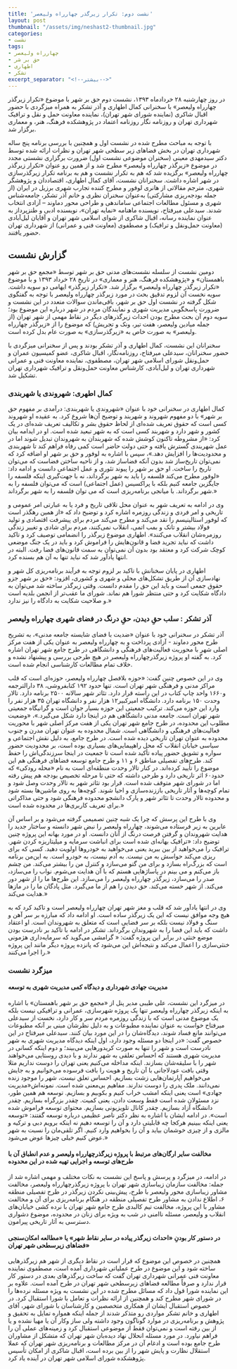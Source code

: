 ```yaml
---
title: 'نشست دوم: تکرار زیرگذر چهارراه ولیعصر'
layout: post
thumbnail: "/assets/img/neshast2-thumbnail.jpg"
categories:
- نشست
tags:
- چهارراه ولیعصر
- حق بر شر
- اطهاری
- تشکر
excerpt_separator: "<!--بیشتر-->"
---
```


در روز چهارشنبه ۲۸ خردادماه ۱۳۹۳، نشست دوم حق بر شهر با موضوع «تکرار زیرگذر چهارراه ولیعصر» با سخنرانی کمال اطهاری و آذر تشکر به همراه میزگردی با حضور اقبال شاکری (نماینده شورای شهر تهران)، نماینده معاونت حمل و نقل و ترافیک شهرداری تهران و روزنامه نگار روزنامه اعتماد در پژوهشکده فرهنگ، هنر، و معماری برگزار شد. 

<!--بیشتر-->

با توجه به مباحث مطرح شده در نشست اول و همچنین با بررسی برنامه پنج ساله شهرداری تهران در بخش فضاهای زیر سطحی شهر تهران و نظرات ارائه شده توسط دکتر سیدمهدی معینی (سخنران موضوعی نشست اول) ضرورت برگزاری نشستی مجدد در موضوع «زیرگذر چهارراه ولیعصر» مطرح شد و از همین رو عنوان «تکرار زیرگذر چهارراه ولیعصر» برگزیده شد که هم به تکرار نشست و هم به برنامه تکرار زیرگذرسازی در شهر اشاره داشت. سخنرانان نشست، آقای کمال اطهاری، اقتصاددان و پژوهشگر شهری، مترجم مقالاتی از هانری لوفور و مطرح کننده تجارب شهری برزیل در ایران (از جمله بودجه‌ریزی مشارکتی) به‌عنوان سخنران نظری و خانم آذر تشکر، جامعه‌شناس شهری و مسئول مطالعات اجتماعی ساماندهی و طراحی محور دماوند – آزادی انتخاب شدند. سیدعلی میرفتاح، نویسنده ماهنامه «نمایه تهران»، نویسنده ادبی و طنزپرداز به عنوان نماینده رسانه، اقبال شاکری از شوای اسلامی شهر تهران و آقایان لیل‌آبادی (معاونت حمل‌ونقل و ترافیک) و مصطفوی (معاونت فنی و عمرانی) از شهرداری تهران حضور یافتند.

## گزارش نشست
دومین نشست از سلسله نشست‌های مدنی حق بر شهر توسط «مجمع حق بر شهر باهمستان» و «پژوهشکده فرهنگ، هنر و معماری» در تاریخ ۲۸ خرداد ۱۳۹۳ و با موضوع «تکرار زیرگذر چهارراه ولیعصر» برگزار شد. «تکرار زیرگذر» ایهامی دو سویه داشت. سویه نخست آن لزوم تدقیق بحث در مورد زیرگذر چهارراه ولیعصر با توجه به گفتگوی شکل گرفته در نشست اول حق بر شهر، باقی‌ماندن سوالات متعدد در این نشست و ضرورت پاسخگویی مدیریت شهری و نمایندگان مردم در شهر درباره این موضوع بود؛ سویه دوم آن بحث مطرح بودن احداث زیرگذرهای دیگر در نقاط مهمی از شهر تهران (از جمله میادین ولیعصر، هفت تیر، ونک و تجریش) که موضوع را از «زیرگذر چهارراه ولیعصر» به صورت خاص به «زیرگذرسازی» به صورت عام بدل کرده است.

سخنرانان این نشست، کمال اطهاری و آذر تشکر بودند و پس از سخنرانی میزگردی با حضور سخنرانان، سیدعلی میرفتاح، روزنامه‌نگار، اقبال شاکری، عضو کمیسیون عمران و حمل‌ونقل شورای اسلامی شهر تهران، مصطفوی، نماینده معاونت فنی و عمرانی شهرداری تهران و لیل‌‌آبادی، کارشناس معاونت حمل‌ونقل و ترافیک شهرداری تهران تشکیل شد.

### کمال اطهری: شهروندی یا شهربندی
کمال اطهاری در سخنرانی خود با عنوان «شهروندی یا شهربندی: درآمدی بر مفهوم حق بر شهر» با دو مفهوم شهروند و شهربند و توضیح آن‌ها شروع کرد. به عقیده او شهروند کسی است که حقوق تعریف شده‌ای از لحاظ حقوق بشر و تکالیف تعریف شده‌ای در یک کشور و شهر دارد و شهربند کسی است که به شهر تبعید شده است. او در ایدامه بیان کرد: «از مشروطه تاکنون کوشش شده که شهربندان به شهروندان تبدیل شوند اما در عمل شهربندی گسترش یافته و حتی دولت حاضر است کمی رفاه فراهم کند تا شهربندی و محدودیت‌ها را افزایش دهد.»، سپس با اشاره به لوفور و حق بر شهر او اضافه کرد که نمی‌توان تاریخ‌ساز شد بدون آنکه فضاساز شد، و از ناحیه ساختن فضاست که می‌توان تاریخ را ساخت. او حق بر شهر را پیوند تئوری و عمل اجتماعی دانست و ادامه داد: «لوفور مطرح می‌کند فلسفه را باید به شهر برگرداند، نه با جهت‌گیری اینکه فلسفه را جایگزین جامعه کنیم بلکه با پراکسیس (عمل اجتماعی) است که می‌توان فلسفه را به شهر برگرداند. با میانجی برنامه‌ریزی است که می توان فلسفه را به شهر برگرداند.»

وی در ادامه به تعریف شهر به عنوان محل تلاقی تاریخ و فرد یا به عبارتی امر عمومی و تاریخی و امر فردی و زندگی روزمره اشاره کرد و توضیح داد که «از همین رهگذر است که لوفور استالینیسم را نقد می‌کند و مطرح می‌کند مردم برای پیشرفت اقتصادی و تولید فولاد بیشتر و تانک و بمب اتمی، انقلاب نمی‌کنند، مردم برای شادی و تغییر زندگی روزمره‌شان انقلاب می‌کنند». اطهاری موضوع زیرگذر را انضمامی توصیف کرد و تاکید داشت که نباید تجرید فضا و قانون‌هایش را فراموش کرد و باید در یک جنگ موضعی کوچک شرکت کرد و معتقد بود بدون آن نمی‌توان به سمت قانون‌های فضا رفت. البته در انتها یادآور شد که نباید تنها به آن هم بسنده کرد.

اطهاری در پایان سخنانش با تاکید بر لزوم توجه به فرآیند برنامه‌ریزی کل شهر و نهادسازی آن از طریق تشکل‌های محلی و شهری و کشوری، افزود: «حق بر شهر جزو حقوق جمعی است و باید این حق را مقدم دانست. وقتی زیرگذر ساخته شد می‌توان به دادگاه شکایت کرد و حتی منتظر شورا هم نماند. شورای ما عقب‌تر از انجمن بلدیه است و صلاحیت شکایت به دادگاه را نیز ندارد.»
### آذر تشکر : سلب حقِ دیدن، حقِ درنگ در فضای شهری چهارراه ولیعصر
آذر تشکر در سخنرانی خود با عنوان «ضدیت با فضای شایسته جامعه مدنی»، به تشریح طرح محور دماوند - آزادی پرداخت و به چهارراه ولیعصر به عنوان یکی از هفت مرکز اصلی شهر با محوریت فعالیت‌های فرهنگی و دانشگاهی در طرح جامع شهر تهران اشاره کرد. به گفته او پروژه زیرگذرچهارراه ولیعصر در هیچ طرحی بررسی و پیشنهاد نشده و خلاف تمام مطالعات کارشناسی انجام شده است.

وی در این خصوص چنین گفت: «حوزه بلافصل چهارراه ولیعصر، حوزه‌ای است که قلب مراکز مدنی و فرهنگی شهر تهران است. تنها حدود ۱۹۲ کتابفروشی، ۳۸ دارالترجمه و۱۶۶۰ واحد چاپ کتاب در این راسته قرار دارد. تئاتر شهر سالانه ۲۵۰۰ برنامه دارد. تالار وحدت ۱۵۰ برنامه دارد. دانشگاه امیرکبیر۱۲ هزار نفر و دانشگاه تهران ۳۵ هزار نفر را وارد این حوزه می‌کند. ترکیب جمعیتی این حوزه بسیار جوان است و گرانیگاه جمعیتی شهر تهران است. جامعه مدنی دانشگاهی هم در اینجا دارد شکل می‌گیرد.»، «وضعیت مطلوب این محدوده، در طرح جامع شهر تهران یکی از هفت مرکز اصلی شهر با محوریت فعالیت‌های فرهنگی و دانشگاهی است. شمال محدوده به عنوان تهران مدرن و جنوب محدوده به عنوان تهران تاریخی دیده شده است. در طرح جامع، به دلیل نقش اجتماعی و سیاسی‌ خیابان انقلاب که محل راهپیمایی‌های بسیاری بوده است، بر محدودیت حضور سواره و تشویق حضور پیاده تأکید شده است تا جمعیت در اینجا سرزندگی‌اش را حفظ کند. طرح‌های تفصیلی مناطق ۶ و ۱۱ و طرح جامع توسعه فضاهای فرهنگی هم این موضوع را تأیید کرده‌‌اند. در کنار تالار وحدت منطقه‌ای است به نام «محله رودکی» که حدود۶۰ اثر تاریخی دارد و طرحی داشته که حتی تا مرحله تخصیص بودجه هم پیش رفته اما در شورای شهر متوقف شده است. قرار بود تئاتر شهر به تالار وحدت وصل شود و تمام کوچه‌ها و آثار تاریخی باززنده‌سازی و احیا شوند. کوچه‌ها به روی ماشین‌ها بسته شود و محدوده تالار وحدت تا تئاتر شهر و پارک دانشجو محدوده فرهنگی شود و حتی مذاکراتی برای تعریف کاربری‌ها در محدوده شده است.»

وی با طرح این پرسش که چرا یک شبه چنین تصمیمی گرفته می‌شود و بر اساس آن عابرین به زیر فرستاده می‌شوند، چهارراه ولیعصر را نبض شهر دانسته و ساختار جدید را هدایت شهروندان و گرفتن فرصت درنگ از آنان دانست. او در مورد بهانه این پروژه چنین توضیح داد: «ترافیک بهانه‌‌ای شده است برای انباشت سرمایه و میلیتاریزه کردن شهر. ترافیک را می‌خواهید از بین ببرید یعنی می‌خواهید به خودروها اولویت دهید. کسی که برای من برنامه‎‌ریزی می‌کند حواسش به من نیست. به آدم نیست، به خودرو است. به این است که بزرگ‌راه بسازد و برای من گتو می‌سازد و کنترل من را بیشتر می‌کند. من چشم باز می‌کنم و می‌ بینم در پاساژهایی هستم که با آن هدایت می‌شوم. نواب را می‌سازد، صدر را می‌سازد، زیرگذر چهارراه ولیعصر را می‌سازد. این طرح‌ها ما را از شهر دور می‌کند. از شهر خسته می‌کند. حق دیدن را هم از ما می‌گیرد. مثل پادگان ما را در مازها هدایت می‌کند.»

وی در انتها یادآور شد که قلب و مغز شهر تهران چهارراه ولیعصر است و تاکید کرد که به هیچ وجه موافق نیست که این یک زیرگذر ساده است. او ادامه داد که مبارزه بر سر آهن و سنگ و فولاد نیست بلکه بر سر فضایی است که متعلق به شهروندان است. او اعتقاد داشت که باید این فضا را به شهروندان برگرداند. تشکر در ادامه با تاکید بر نادرست بودن موضع خنثی در برابر این پروژه گفت: « گرامشی می‌گوید که سرمایه‌داری هژمونی خنثی‌سازی را اعمال می‌کند و نتیجه‌اش این می‌شود که پانزده پروژه دیگر مانند این پروژه را اجرا می‌کنند.»

### میزگرد نشست
#### مدیریت جهادی شهرداری و دیدگاه کمی مدیریت شهری به توسعه
در میزگرد این نشست، علی طیبی مدیر پنل از «مجمع حق بر شهر باهمستان» با اشاره به اینکه زیرگذر چهارراه ولیعصر تنها یک پروژه شهرسازی، عمرانی و ترافیکی نیست بلکه یک موضوع مدنی است که با زندگی روزمره مردم سر و کار دارد، نخست از سیدعلی میرفتاح خواست به عنوان نماینده مطبوعات و به دلیل نظرشان مبنی بر آنکه مطبوعات می‌توانند مانع فساد شوند، دیدگاه‌شان را در این مورد بیان کنند.
سیدعلی میرفتاح در این خصوص گفت: «در اینجا دو مسئله وجود دارد، اول اینکه دیدگاه مدیریت شهری به شهر نادرست است و شهر را تنها به صورت کریدورهایی می‌بیند؛ و دوم اینکه کسانی در مدیریت شهری هستند که احساس تعلقی به شهر ندارند و با دیدی روستایی می‌خواهند شهر را با سلیقه‌شان بسازند. اینکه مداخله می‌کنیم یعنی تهران را دوست نداریم مثلا وقتی بافت عودلاجانی با آن تاریخ و هویت را بافت فرسوده می‌خوانیم و به جایش می‌خواهیم آپارتمان‌هایی زشت بسازیم. احساس تعلق نیست، شهر را موجود زنده نمی‌دانند. ملک پدری را دوست ندارند. مفاهیم بی‌معنی شده است. نمونه‌اش«مدیریت جهادی» است یعنی اینکه امشب خراب کنیم و بکوبیم و بسازیم. توسعه هم همین طور، نزد مسئولان شده است فقط وسعت دادن، یعنی کمیت. چقدر بزرگراه بسازیم. چقدر دانشگاه آزاد بسازیم. چقدر کانال تلویزیونی بسازیم. محتوای توسعه فراموش شده است». در ادامه ایشان با اشاره به نظر دکتر ناصر عظیمی درباره توسعه گفتند: «توسعه یعنی اینکه ببینیم هرکجا چه قابلیتی دارد و آن را توسعه دهیم نه اینکه برویم دبی و ترکیه و مالزی و از چیزی خوشمان بیاید و آن را بخواهیم وارد کنیم. اگر تلقی‌مان را نسبت به شهر عوض کنیم خیلی چیزها عوض می‌شود.»

#### مخالفت سایر ارگان‌های مرتبط با پروژه زیرگذرچهارراه ولیعصر و عدم انطباق آن با طرح‌های توسعه و اجرایی تهیه شده در این محدوده
در ادامه، در میزگرد و پرسش و پاسخ این نشست به نکات مختلف و مهمی اشاره شد از جمله: مخالفت سازمان زیباسازی شهر تهران با پروژه زیرگذرچهارراه ولیعصر، مخالفت مشاور زیباسازی محور ولیعصر با طرح، پیش‌بینی نکردن زیرگذر در طرح تفصیلی منطقه ۶، اطلاع ندادن به مشاور طرح تفصیلی منطقه در هنگام برنامه‌ریزی برای آن و مخالفت مشاور با این پروژه، مخالفت تیم کالبدی طرح جامع شهر تهران با نرده کشی خیابان‌های انقلاب و ولیعصر، مسئله ناامنی در شب به ویژه برای زنان در محدوده، موضوع دشواری دسترسی به آثار تاریخی پیرامون.

#### در دستور کار بودنِ «احداث زیرگذر پیاده در سایر نقاط شهر» یا «مطالعه امکان‌سنجی فضاهای زیرسطحی شهر تهران»
همچنین در خصوص این موضوع که قرار است در نقاط دیگری از شهر هم زیرگذرهایی ساخته شود و این موضوع در طرح عملیاتی شهرداری آمده است، مصطفوی نماینده معاونت فنی عمرانی شهرداری تهران گفت که ساخت زیرگذرهای بعدی در دستور کار قرار ندارد و صرفاً مطالعه فضاهای زیرسطحی شهر تهران در طرح آمده است. علاوه بر این نماینده شورا قول داد که مسائل مطرح شده در این نشست به ویژه مسئله نرده‌ها را در شورای شهر مطرح کند و همچنین از ارائه نظرات و تعامل با شورا استقبال کرد.
در خصوص استقبال ایشان از همکاری متخصصین و کارشناسان با شورای شهر، آقای اطهاری و خانم تشکر مواردی رو متذکر شدند از جمله اینکه همواره تمایل به تحقیق و پژوهش و برنامه‌‌ریزی در موارد گوناگون وجود داشته ولی ساز وکار آن یا مهیا نشده و یا از بین رفته است و نمی‌‌توان فقط از موضوعی استقبال کرد و زمینه‌های عملی آن را فراهم نیاورد. در مورد مسئله انحلال نهاد دیده‌بان شهر تهران که متشکل از مشاوران طرح جامع بوده است و ادغام آن در مرکز مطالعات و برنامه‌ریزی شهر تهران که عملا استقلال نظارت و پایش شهر را از بین برده است، اقبال شاکری از امکان تأسیس پژوهشکده شورای اسلامی شهر تهران در آینده یاد کرد.